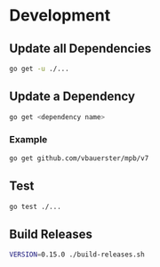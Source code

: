 # Development

## Update all Dependencies

```sh
go get -u ./...
```

## Update a Dependency

```sh
go get <dependency name>
```

### Example

```sh
go get github.com/vbauerster/mpb/v7
```

## Test

```sh
go test ./...
```

## Build Releases

```sh
VERSION=0.15.0 ./build-releases.sh
```